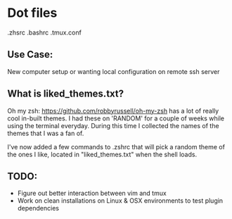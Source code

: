 # Dot files
.zhsrc .bashrc .tmux.conf

## Use Case:
New computer setup or wanting local configuration on remote ssh server

## What is liked_themes.txt?
Oh my zsh: https://github.com/robbyrussell/oh-my-zsh has a lot of really cool in-built themes. 
I had these on 'RANDOM' for a couple of weeks while using the terminal everyday. 
During this time I collected the names of the themes that I was a fan of.

I've now added a few commands to .zshrc that will pick a random theme of the ones I like,
located in "liked_themes.txt" when the shell loads.

## TODO:
- Figure out better interaction between vim and tmux
- Work on clean installations on Linux & OSX environments to test plugin dependencies 
